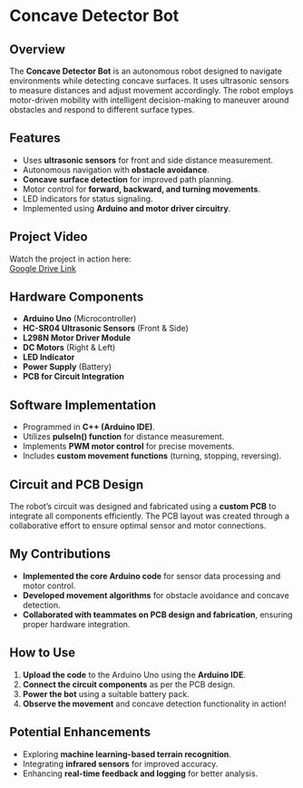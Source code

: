 # Concave Detector Bot

## Overview
The **Concave Detector Bot** is an autonomous robot designed to navigate environments while detecting concave surfaces. It uses ultrasonic sensors to measure distances and adjust movement accordingly. The robot employs motor-driven mobility with intelligent decision-making to maneuver around obstacles and respond to different surface types.

## Features
- Uses **ultrasonic sensors** for front and side distance measurement.
- Autonomous navigation with **obstacle avoidance**.
- **Concave surface detection** for improved path planning.
- Motor control for **forward, backward, and turning movements**.
- LED indicators for status signaling.
- Implemented using **Arduino and motor driver circuitry**.

## Project Video
Watch the project in action here:  
[Google Drive Link](https://drive.google.com/drive/folders/1lhsMXzJ-cibm2QbUYWzw19V2VRejsfO1?usp=sharing)

## Hardware Components
- **Arduino Uno** (Microcontroller)
- **HC-SR04 Ultrasonic Sensors** (Front & Side)
- **L298N Motor Driver Module**
- **DC Motors** (Right & Left)
- **LED Indicator**
- **Power Supply** (Battery)
- **PCB for Circuit Integration**

## Software Implementation
- Programmed in **C++ (Arduino IDE)**.
- Utilizes **pulseIn() function** for distance measurement.
- Implements **PWM motor control** for precise movements.
- Includes **custom movement functions** (turning, stopping, reversing).

## Circuit and PCB Design
The robot’s circuit was designed and fabricated using a **custom PCB** to integrate all components efficiently. The PCB layout was created through a collaborative effort to ensure optimal sensor and motor connections.

## My Contributions
- **Implemented the core Arduino code** for sensor data processing and motor control.
- **Developed movement algorithms** for obstacle avoidance and concave detection.
- **Collaborated with teammates on PCB design and fabrication**, ensuring proper hardware integration.

## How to Use
1. **Upload the code** to the Arduino Uno using the **Arduino IDE**.
2. **Connect the circuit components** as per the PCB design.
3. **Power the bot** using a suitable battery pack.
4. **Observe the movement** and concave detection functionality in action!

## Potential Enhancements
- Exploring **machine learning-based terrain recognition**.
- Integrating **infrared sensors** for improved accuracy.
- Enhancing **real-time feedback and logging** for better analysis.


